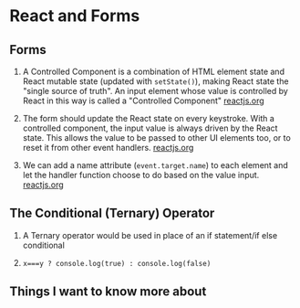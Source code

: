 # React and Forms  

## Forms  

1. A Controlled Component is a combination of HTML element state and React mutable state (updated with `setState()`), making React state the "single source of truth". An input element whose value is controlled by React in this way is called a "Controlled Component" [reactjs.org](https://reactjs.org/docs/forms.html)  

2. The form should update the React state on every keystroke. With a controlled component, the input value is always driven by the React state. This allows the value to be passed to other UI elements too, or to reset it from other event handlers. [reactjs.org](https://reactjs.org/docs/forms.html)  

3. We can add a name attribute (`event.target.name`) to each element and let the handler function choose to do based on the value input. [reactjs.org](https://reactjs.org/docs/forms.html)  

## The Conditional (Ternary) Operator  

1. A Ternary operator would be used in place of an if statement/if else conditional

2. `x===y ? console.log(true) : console.log(false)`

## Things I want to know more about